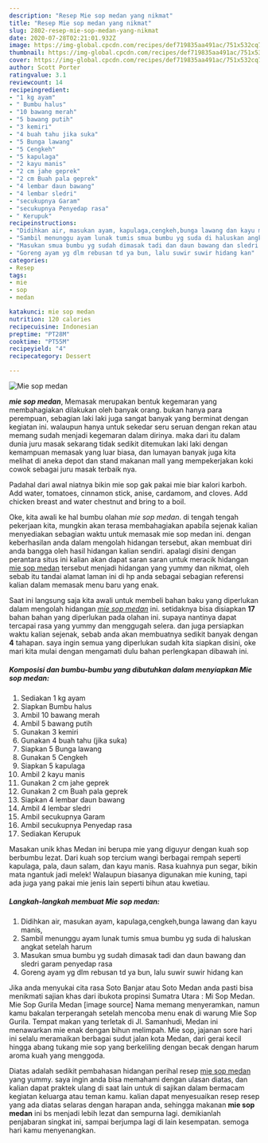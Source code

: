 ```yaml
---
description: "Resep Mie sop medan yang nikmat"
title: "Resep Mie sop medan yang nikmat"
slug: 2802-resep-mie-sop-medan-yang-nikmat
date: 2020-07-28T02:21:01.932Z
image: https://img-global.cpcdn.com/recipes/def719835aa491ac/751x532cq70/mie-sop-medan-foto-resep-utama.jpg
thumbnail: https://img-global.cpcdn.com/recipes/def719835aa491ac/751x532cq70/mie-sop-medan-foto-resep-utama.jpg
cover: https://img-global.cpcdn.com/recipes/def719835aa491ac/751x532cq70/mie-sop-medan-foto-resep-utama.jpg
author: Scott Porter
ratingvalue: 3.1
reviewcount: 14
recipeingredient:
- "1 kg ayam"
- " Bumbu halus"
- "10 bawang merah"
- "5 bawang putih"
- "3 kemiri"
- "4 buah tahu jika suka"
- "5 Bunga lawang"
- "5 Cengkeh"
- "5 kapulaga"
- "2 kayu manis"
- "2 cm jahe geprek"
- "2 cm Buah pala geprek"
- "4 lembar daun bawang"
- "4 lembar sledri"
- "secukupnya Garam"
- "secukupnya Penyedap rasa"
- " Kerupuk"
recipeinstructions:
- "Didihkan air, masukan ayam, kapulaga,cengkeh,bunga lawang dan kayu manis,"
- "Sambil menunggu ayam lunak tumis smua bumbu yg suda di haluskan angkat setelah harum"
- "Masukan smua bumbu yg sudah dimasak tadi dan daun bawang dan sledri garam penyedap rasa"
- "Goreng ayam yg dlm rebusan td ya bun, lalu suwir suwir hidang kan"
categories:
- Resep
tags:
- mie
- sop
- medan

katakunci: mie sop medan 
nutrition: 120 calories
recipecuisine: Indonesian
preptime: "PT28M"
cooktime: "PT55M"
recipeyield: "4"
recipecategory: Dessert

---
```



![Mie sop medan](https://img-global.cpcdn.com/recipes/def719835aa491ac/751x532cq70/mie-sop-medan-foto-resep-utama.jpg)

<b><i>mie sop medan</i></b>, Memasak merupakan bentuk kegemaran yang membahagiakan dilakukan oleh banyak orang. bukan hanya para perempuan, sebagian laki laki juga sangat banyak yang berminat dengan kegiatan ini. walaupun hanya untuk sekedar seru seruan dengan rekan atau memang sudah menjadi kegemaran dalam dirinya. maka dari itu dalam dunia juru masak sekarang tidak sedikit ditemukan laki laki dengan kemampuan memasak yang luar biasa, dan lumayan banyak juga kita melihat di aneka depot dan stand makanan mall yang mempekerjakan koki cowok sebagai juru masak terbaik nya.

Padahal dari awal niatnya bikin mie sop gak pakai mie biar kalori karboh. Add water, tomatoes, cinnamon stick, anise, cardamom, and cloves. Add chicken breast and water chestnut and bring to a boil.

Oke, kita awali ke hal bumbu olahan <i>mie sop medan</i>. di tengah tengah pekerjaan kita, mungkin akan terasa membahagiakan apabila sejenak kalian menyediakan sebagian waktu untuk memasak mie sop medan ini. dengan keberhasilan anda dalam mengolah hidangan tersebut, akan membuat diri anda bangga oleh hasil hidangan kalian sendiri. apalagi disini dengan perantara situs ini kalian akan dapat saran saran untuk meracik hidangan <u>mie sop medan</u> tersebut menjadi hidangan yang yummy dan nikmat, oleh sebab itu tandai alamat laman ini di hp anda sebagai sebagian referensi kalian dalam memasak menu baru yang enak.


Saat ini langsung saja kita awali untuk membeli bahan baku yang diperlukan dalam mengolah hidangan <u><i>mie sop medan</i></u> ini. setidaknya bisa disiapkan <b>17</b> bahan bahan yang diperlukan pada olahan ini. supaya nantinya dapat tercapai rasa yang yummy dan menggugah selera. dan juga persiapkan waktu kalian sejenak, sebab anda akan membuatnya sedikit banyak dengan <b>4</b> tahapan. saya ingin semua yang diperlukan sudah kita siapkan disini, oke mari kita mulai dengan mengamati dulu bahan perlengkapan dibawah ini.

<!--inarticleads1-->

##### Komposisi dan bumbu-bumbu yang dibutuhkan dalam menyiapkan Mie sop medan:

1. Sediakan 1 kg ayam
1. Siapkan  Bumbu halus
1. Ambil 10 bawang merah
1. Ambil 5 bawang putih
1. Gunakan 3 kemiri
1. Gunakan 4 buah tahu (jika suka)
1. Siapkan 5 Bunga lawang
1. Gunakan 5 Cengkeh
1. Siapkan 5 kapulaga
1. Ambil 2 kayu manis
1. Gunakan 2 cm jahe geprek
1. Gunakan 2 cm Buah pala geprek
1. Siapkan 4 lembar daun bawang
1. Ambil 4 lembar sledri
1. Ambil secukupnya Garam
1. Ambil secukupnya Penyedap rasa
1. Sediakan  Kerupuk


Masakan unik khas Medan ini berupa mie yang diguyur dengan kuah sop berbumbu lezat. Dari kuah sop tercium wangi berbagai rempah seperti kapulaga, pala, daun salam, dan kayu manis. Rasa kuahnya pun segar, bikin mata ngantuk jadi melek! Walaupun biasanya digunakan mie kuning, tapi ada juga yang pakai mie jenis lain seperti bihun atau kwetiau. 

<!--inarticleads2-->

##### Langkah-langkah membuat Mie sop medan:

1. Didihkan air, masukan ayam, kapulaga,cengkeh,bunga lawang dan kayu manis,
1. Sambil menunggu ayam lunak tumis smua bumbu yg suda di haluskan angkat setelah harum
1. Masukan smua bumbu yg sudah dimasak tadi dan daun bawang dan sledri garam penyedap rasa
1. Goreng ayam yg dlm rebusan td ya bun, lalu suwir suwir hidang kan


Jika anda menyukai cita rasa Soto Banjar atau Soto Medan anda pasti bisa menikmati sajian khas dari ibukota propinsi Sumatra Utara : Mi Sop Medan. Mie Sop Gurila Medan [image source] Nama memang menyeramkan, namun kamu bakalan terperangah setelah mencoba menu enak di warung Mie Sop Gurila. Tempat makan yang terletak di Jl. Samanhudi, Medan ini menawarkan mie enak dengan bihun melimpah. Mie sop, jajanan sore hari ini selalu meramaikan berbagai sudut jalan kota Medan, dari gerai kecil hingga abang tukang mie sop yang berkeliling dengan becak dengan harum aroma kuah yang menggoda. 

Diatas adalah sedikit pembahasan hidangan perihal resep <u>mie sop medan</u> yang yummy. saya ingin anda bisa memahami dengan ulasan diatas, dan kalian dapat praktek ulang di saat lain untuk di sajikan dalam bermacam kegiatan keluarga atau teman kamu. kalian dapat menyesuaikan resep resep yang ada diatas selaras dengan harapan anda, sehingga makanan <b>mie sop medan</b> ini bs menjadi lebih lezat dan sempurna lagi. demikianlah penjabaran singkat ini, sampai berjumpa lagi di lain kesempatan. semoga hari kamu menyenangkan.
